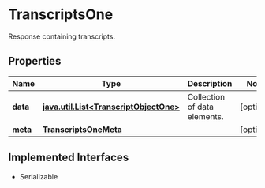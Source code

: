 

# TranscriptsOne

Response containing transcripts.

## Properties

Name | Type | Description | Notes
------------ | ------------- | ------------- | -------------
**data** | [**java.util.List&lt;TranscriptObjectOne&gt;**](TranscriptObjectOne.md) | Collection of data elements. |  [optional]
**meta** | [**TranscriptsOneMeta**](TranscriptsOneMeta.md) |  |  [optional]


## Implemented Interfaces

* Serializable


